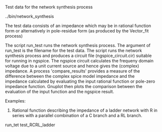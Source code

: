 Test data for the network synthesis process

../bin/network_synthesis

The test data consists of an impedance which may be in rational function form or alternatively
in pole-residue form (as produced by the Vector_fit process)

The script run_test runs the network synthesis process. The argument of run_test is the filename for 
the test data. The script runs the network synthesis process and produces a circuit file (ngspice_circuit.cir)
suitable for running in ngspice. The ngspice circuit calculates the frequeny domain voltage due to 
a unit current source and hence gives the (complex) impedance. 
A process 'compare_results' provides a measure of the difference between the complex spice model impedance and the
impedance calculated by evaluating the input rational function or pole-zero impedance function. 
Gnuplot then plots the comparison between the evaluation of the input function and the ngspice result. 

Examples:

1. Rational function describing the impedance of a ladder network with R in series with a parallel combination
of a C branch and a RL branch.

run_tet test_RCRL_ladder

